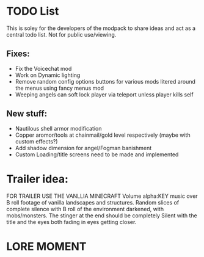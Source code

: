 # TODO List
This is soley for the developers of the modpack to share ideas and act as a central todo list. Not for public use/viewing.
 ##  Fixes:
  - Fix the Voicechat mod
  - Work on Dynamic lighting
  - Remove random config options buttons for various mods litered around the menus using fancy menus mod
  - Weeping angels can soft lock player via teleport unless player kills self
   
 ## New stuff:
  - Nautilous shell armor modification
  - Copper aromor/tools at chainmail/gold level respectively (maybe with custom effects?)
  - Add shadow dimension for angel/Fogman banishment
  - Custom Loading/title screens need to be made and implemented

# Trailer idea:
 FOR TRAILER USE THE VANLLIA MINECRAFT Volume alpha:KEY music over B roll footage of vanilla landscapes and structures. 
 Random slices of complete silence with B roll of the environment darkened, with mobs/monsters.
 The stinger at the end should be completely Silent with the title and the eyes both fading in eyes getting closer.

# LORE MOMENT
